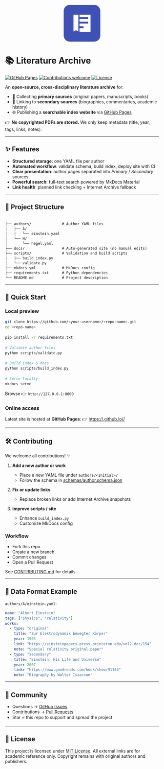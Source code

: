 <p align="center">
  <img src="logo.svg" alt="Literature Archive Logo" width="120"/>
</p>

# 📚 Literature Archive

[![GitHub Pages](https://img.shields.io/badge/docs-GitHub%20Pages-blue)](https://<your-username>.github.io/<repo-name>/)
[![Contributions welcome](https://img.shields.io/badge/contributions-welcome-brightgreen.svg?style=flat)](CONTRIBUTING.md)
[![License](https://img.shields.io/github/license/<your-username>/<repo-name>)](LICENSE)

An **open-source, cross-disciplinary literature archive** for:

- 🔎 Collecting **primary sources** (original papers, manuscripts, books)  
- 📖 Linking to **secondary sources** (biographies, commentaries, academic history)  
- 🌐 Publishing a **searchable index website** via [GitHub Pages](https://<your-username>.github.io/<repo-name>/)

👉 **No copyrighted PDFs are stored.** We only keep metadata (title, year, tags, links, notes).

---

## ✨ Features

- **Structured storage**: one YAML file per author  
- **Automated workflow**: validate schema, build index, deploy site with CI  
- **Clear presentation**: author pages separated into *Primary* / *Secondary* sources  
- **Powerful search**: full-text search powered by MkDocs Material  
- **Link health**: planned link checking + Internet Archive fallback  

---

## 📂 Project Structure

```plaintext
.
├── authors/              # Author YAML files
│   ├── A/
│   │   └── einstein.yaml
│   └── H/
│       └── hegel.yaml
├── docs/                 # Auto-generated site (no manual edits)
├── scripts/              # Validation and build scripts
│   ├── build_index.py
│   └── validate.py
├── mkdocs.yml            # MkDocs config
├── requirements.txt      # Python dependencies
└── README.md             # Project description
````

---

## 🚀 Quick Start

### Local preview

```bash
git clone https://github.com/<your-username>/<repo-name>.git
cd <repo-name>

pip install -r requirements.txt

# Validate author files
python scripts/validate.py

# Build index & docs
python scripts/build_index.py

# Serve locally
mkdocs serve
```

Browse 👉 `http://127.0.0.1:8000`

### Online access

Latest site is hosted at **GitHub Pages**:
👉 [https://<your-username>.github.io/<repo-name>/](https://<your-username>.github.io/<repo-name>/)

---

## 🛠 Contributing

We welcome all contributions! ✨

1. **Add a new author or work**

   * Place a new YAML file under `authors/<Initial>/`
   * Follow the schema in [schemas/author.schema.json](schemas/author.schema.json)

2. **Fix or update links**

   * Replace broken links or add Internet Archive snapshots

3. **Improve scripts / site**

   * Enhance `build_index.py`
   * Customize MkDocs config

### Workflow

* Fork this repo
* Create a new branch
* Commit changes
* Open a Pull Request

See [CONTRIBUTING.md](CONTRIBUTING.md) for details.

---

## 📜 Data Format Example

`authors/A/einstein.yaml`:

```yaml
name: "Albert Einstein"
tags: ["physics", "relativity"]
works:
  - type: "original"
    title: "Zur Elektrodynamik bewegter Körper"
    year: 1905
    link: "https://einsteinpapers.press.princeton.edu/vol2-doc/154"
    note: "Special relativity original paper"
  - type: "secondary"
    title: "Einstein: His Life and Universe"
    year: 2007
    link: "https://www.goodreads.com/book/show/91164"
    note: "Biography by Walter Isaacson"
```

---

## 🤝 Community

* Questions → [GitHub Issues](../../issues)
* Contributions → [Pull Requests](../../pulls)
* Star ⭐ this repo to support and spread the project

---

## 📄 License

This project is licensed under [MIT License](LICENSE).
All external links are for academic reference only. Copyright remains with original authors and publishers.

